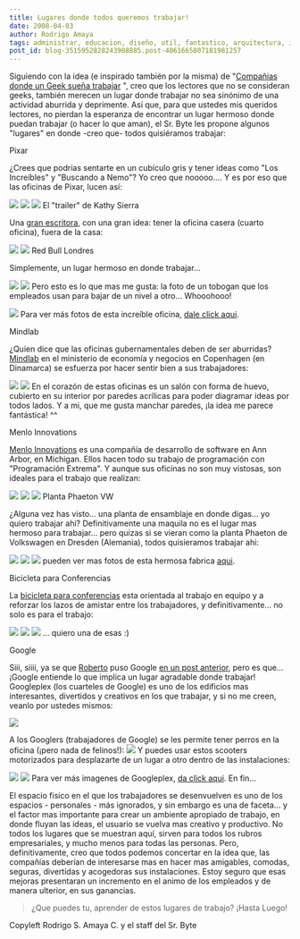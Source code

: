 ```yaml
---
title: Lugares donde todos queremos trabajar!
date: 2008-04-03
author: Rodrigo Amaya
tags: administrar, educacion, diseño, util, fantastico, arquitectura, interesante, google
post_id: blog-3515952828243908885.post-4061665807181981257
---
```


Siguiendo con la idea (e inspirado también por la misma) de "[Compañias donde un Geek sueña trabajar](http://srbyte.blogspot.com/2008/03/compaas-donde-un-geek-suea-trabajar.html)
", creo que los lectores que no se consideran geeks, también merecen un lugar donde trabajar no sea sinónimo de una actividad aburrida y deprimente. Así que, para que ustedes mis queridos lectores, no pierdan la esperanza de encontrar un lugar hermoso donde puedan trabajar (o hacer lo que aman), el Sr. Byte les propone algunos "lugares" en donde -creo que- todos quisiéramos trabajar:

Pixar

¿Crees que podrías sentarte en un cubículo gris y tener ideas como "Los Increíbles" y "Buscando a Nemo"? Yo creo que nooooo.... Y es por eso que las oficinas de Pixar, lucen así:

[![](http://bp3.blogger.com/_ayvorITawE4/R_Tn70iioaI/AAAAAAAAAoQ/iqaKzsQc3S8/s400/pixar1.jpg)](http://bp3.blogger.com/_ayvorITawE4/R_Tn70iioaI/AAAAAAAAAoQ/iqaKzsQc3S8/s1600-h/pixar1.jpg) [![](http://bp1.blogger.com/_ayvorITawE4/R_T1xUiiotI/AAAAAAAAAqo/0KQGDOl1pz4/s400/pixar05.jpg)](http://bp1.blogger.com/_ayvorITawE4/R_T1xUiiotI/AAAAAAAAAqo/0KQGDOl1pz4/s1600-h/pixar05.jpg) [![](http://bp2.blogger.com/_ayvorITawE4/R_T1xkiiouI/AAAAAAAAAqw/AhlR4SsRXro/s400/pixar02.jpg)](http://bp2.blogger.com/_ayvorITawE4/R_T1xkiiouI/AAAAAAAAAqw/AhlR4SsRXro/s1600-h/pixar02.jpg)
El "trailer" de Kathy Sierra

Una [gran escritora](http://headrush.typepad.com/creating_passionate_users/), con una gran idea: tener la oficina casera (cuarto oficina), fuera de la casa:

[![](http://bp2.blogger.com/_ayvorITawE4/R_Tn7kiioXI/AAAAAAAAAn4/7UVBpEELb8w/s400/trailer2.jpg)](http://bp2.blogger.com/_ayvorITawE4/R_Tn7kiioXI/AAAAAAAAAn4/7UVBpEELb8w/s1600-h/trailer2.jpg) [![](http://bp3.blogger.com/_ayvorITawE4/R_Tn70iioZI/AAAAAAAAAoI/Iqva4O53ppc/s400/trailer1.jpg)](http://bp3.blogger.com/_ayvorITawE4/R_Tn70iioZI/AAAAAAAAAoI/Iqva4O53ppc/s1600-h/trailer1.jpg)
Red Bull Londres

Simplemente, un lugar hermoso en donde trabajar...

[![](http://bp3.blogger.com/_ayvorITawE4/R_Top0iiobI/AAAAAAAAAoY/Ps4peoYuC5I/s400/redbull1.jpg)](http://bp3.blogger.com/_ayvorITawE4/R_Top0iiobI/AAAAAAAAAoY/Ps4peoYuC5I/s1600-h/redbull1.jpg) [![](http://bp0.blogger.com/_ayvorITawE4/R_ToqEiiocI/AAAAAAAAAog/QisQZYtUdWk/s400/redbull2.jpg)](http://bp0.blogger.com/_ayvorITawE4/R_ToqEiiocI/AAAAAAAAAog/QisQZYtUdWk/s1600-h/redbull2.jpg)
Pero esto es lo que mas me gusta: la foto de un tobogan que los empleados usan para bajar de un nivel a otro... Whooohooo!

[![](http://bp0.blogger.com/_ayvorITawE4/R_ToqEiiodI/AAAAAAAAAoo/YtRhS_gYNck/s400/redbull3.jpg)](http://bp0.blogger.com/_ayvorITawE4/R_ToqEiiodI/AAAAAAAAAoo/YtRhS_gYNck/s1600-h/redbull3.jpg) Para ver más fotos
de esta increíble oficina, [dale click aqui](http://www.designverb.com/2006/08/22/red-bull-hq-london-whoohoooo).

Mindlab

¿Quien dice que las oficinas gubernamentales deben de ser aburridas? [Mindlab](http://www.mind-lab.dk/) en el ministerio de economía y negocios en Copenhagen (en Dinamarca) se esfuerza por hacer sentir bien a sus trabajadores:

[![](http://bp1.blogger.com/_ayvorITawE4/R_Tn7UiioWI/AAAAAAAAAnw/xhd-Rs4XKR8/s400/mindlab2.jpg)](http://bp1.blogger.com/_ayvorITawE4/R_Tn7UiioWI/AAAAAAAAAnw/xhd-Rs4XKR8/s1600-h/mindlab2.jpg) [![](http://bp2.blogger.com/_ayvorITawE4/R_Tn7kiioYI/AAAAAAAAAoA/ziSW6yEnpak/s400/mindlabs.jpg)](http://bp2.blogger.com/_ayvorITawE4/R_Tn7kiioYI/AAAAAAAAAoA/ziSW6yEnpak/s1600-h/mindlabs.jpg)
En el corazón de estas oficinas es un salón con forma de huevo, cubierto en su interior por paredes acrílicas para poder diagramar ideas por todos lados. Y a mi, que me gusta manchar paredes, ¡la idea me parece fantástica! ^^

Menlo Innovations

[Menlo Innovations](http://www.menloinnovations.com/) es una compañía de
desarrollo de software en Ann Arbor, en Michigan. Ellos hacen todo su trabajo de programación con "Programación Extrema". Y aunque sus oficinas no son muy vistosas, son ideales para el trabajo que realizan:

[![](http://bp0.blogger.com/_ayvorITawE4/R_TqGEiioeI/AAAAAAAAAow/PRvBks2kq5Y/s400/menlo1.jpg)](http://bp0.blogger.com/_ayvorITawE4/R_TqGEiioeI/AAAAAAAAAow/PRvBks2kq5Y/s1600-h/menlo1.jpg) [![](http://bp0.blogger.com/_ayvorITawE4/R_TqGEiiofI/AAAAAAAAAo4/5gE1KLu9k9s/s400/menlo2.jpg)](http://bp0.blogger.com/_ayvorITawE4/R_TqGEiiofI/AAAAAAAAAo4/5gE1KLu9k9s/s1600-h/menlo2.jpg) [![](http://bp3.blogger.com/_ayvorITawE4/R_TqG0iiohI/AAAAAAAAApI/mYTRqj4fVi8/s400/menlo4.jpg)](http://bp3.blogger.com/_ayvorITawE4/R_TqG0iiohI/AAAAAAAAApI/mYTRqj4fVi8/s1600-h/menlo4.jpg)
Planta Phaeton VW

¿Alguna vez has visto... una planta de ensamblaje en donde digas... yo quiero trabajar ahi? Definitivamente una maquila no es el lugar mas hermoso para trabajar... pero quizas si se vieran como la planta Phaeton de Volkswagen en Dresden (Alemania), todos quisieramos trabajar ahi:

[![](http://bp2.blogger.com/_ayvorITawE4/R_TsEkiioiI/AAAAAAAAApQ/XR4Cn_R-BJM/s400/Dresden_2.jpg)](http://bp2.blogger.com/_ayvorITawE4/R_TsEkiioiI/AAAAAAAAApQ/XR4Cn_R-BJM/s1600-h/Dresden_2.jpg) [![](http://bp1.blogger.com/_ayvorITawE4/R_TsFUiiojI/AAAAAAAAApY/rBnAKD7_iXs/s400/Dresden_5.jpg)](http://bp1.blogger.com/_ayvorITawE4/R_TsFUiiojI/AAAAAAAAApY/rBnAKD7_iXs/s1600-h/Dresden_5.jpg) [![](http://bp3.blogger.com/_ayvorITawE4/R_TsF0iiokI/AAAAAAAAApg/Pzl2vO147PE/s400/Dresden_11.jpg)](http://bp3.blogger.com/_ayvorITawE4/R_TsF0iiokI/AAAAAAAAApg/Pzl2vO147PE/s1600-h/Dresden_11.jpg)
pueden ver mas fotos de esta hermosa fabrica [aqui](http://forums.vwvortex.com/zerothread?id=1837641).

Bicicleta para Conferencias

La [bicicleta para conferencias](http://conferencebike.com/) esta orientada al trabajo en equipo y a reforzar los lazos de amistar entre los trabajadores, y definitivamente... no solo es para el trabajo:

[![](http://bp0.blogger.com/_ayvorITawE4/R_TuGEiiolI/AAAAAAAAApo/C4BC8VtRnq8/s400/conference+bike.jpg)](http://bp0.blogger.com/_ayvorITawE4/R_TuGEiiolI/AAAAAAAAApo/C4BC8VtRnq8/s1600-h/conference+bike.jpg) [![](http://bp1.blogger.com/_ayvorITawE4/R_TuGUiiomI/AAAAAAAAApw/cJbyrsUJjh0/s400/conference+bike2.jpg)](http://bp1.blogger.com/_ayvorITawE4/R_TuGUiiomI/AAAAAAAAApw/cJbyrsUJjh0/s1600-h/conference+bike2.jpg) [![](http://bp3.blogger.com/_ayvorITawE4/R_TuG0iionI/AAAAAAAAAp4/ABtINdZ4JNc/s400/conference+bike3.jpg)](http://bp3.blogger.com/_ayvorITawE4/R_TuG0iionI/AAAAAAAAAp4/ABtINdZ4JNc/s1600-h/conference+bike3.jpg)
... quiero una de esas :)

Google

Siii, siiii, ya se que [Roberto](http://www.blogger.com/profile/15615123126956711175) puso Google [en un post anterior](http://srbyte.blogspot.com/2008/03/compaas-donde-un-geek-suea-trabajar.html), pero es que... ¡Google entiende lo que implica un lugar agradable donde trabajar! Googleplex (los cuarteles de Google) es uno de los edificios mas interesantes, divertidos y creativos en los que trabajar, y si no me creen, veanlo por ustedes mismos:

[![](http://bp1.blogger.com/_ayvorITawE4/R_TzjUiiooI/AAAAAAAAAqA/1IFeusTbNjA/s400/01.jpg)](http://bp1.blogger.com/_ayvorITawE4/R_TzjUiiooI/AAAAAAAAAqA/1IFeusTbNjA/s1600-h/01.jpg)

A los Googlers (trabajadores de Google) se les permite tener perros en la oficina (¡pero nada de felinos!):
[![](http://bp1.blogger.com/_ayvorITawE4/R_TzjUiiopI/AAAAAAAAAqI/BgMwV8DJtX8/s400/11.jpg)](http://bp1.blogger.com/_ayvorITawE4/R_TzjUiiopI/AAAAAAAAAqI/BgMwV8DJtX8/s1600-h/11.jpg)
Y puedes usar estos scooters motorizados para desplazarte de un lugar a otro dentro de las instalaciones:

[![](http://bp2.blogger.com/_ayvorITawE4/R_TzjkiioqI/AAAAAAAAAqQ/UK9TSLDKPAA/s400/googleplex.jpg)](http://bp2.blogger.com/_ayvorITawE4/R_TzjkiioqI/AAAAAAAAAqQ/UK9TSLDKPAA/s1600-h/googleplex.jpg)
[![](http://bp3.blogger.com/_ayvorITawE4/R_Tzj0iiorI/AAAAAAAAAqY/-FfL2HAroF4/s400/googleplex-inside.jpg)](http://bp3.blogger.com/_ayvorITawE4/R_Tzj0iiorI/AAAAAAAAAqY/-FfL2HAroF4/s1600-h/googleplex-inside.jpg)
Para ver más imagenes de Googleplex, [da click aqui](http://www.time.com/time/photoessays/2006/inside_google/1.html). En fin...

El espacio fisico en el que los trabajadores se desenvuelven es uno de los espacios - personales - más ignorados, y sin embargo es una de faceta... y el factor mas importante para crear un ambiente apropiado de trabajo, en donde fluyan las ideas, el usuario se vuelva mas creativo y productivo. No todos los lugares que se muestran aquí, sirven para todos los rubros empresariales, y mucho menos para todas las personas. Pero, definitivamente, creo que todos podemos concertar en la idea que, las compañías deberían de interesarse mas en hacer mas amigables, comodas, seguras, divertidas y acogedoras sus instalaciones. Estoy seguro que esas mejoras presentaran un incremento en el animo de los empleados y de manera ulterior, en sus ganancias.

> ¿Que puedes tu, aprender de estos
> lugares de trabajo?
¡Hasta Luego!

Copyleft Rodrigo S. Amaya C. y el staff del Sr. Byte